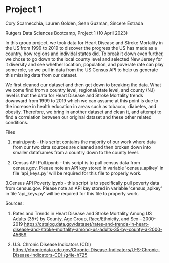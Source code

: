 # Project 1

Cory Scarnecchia, Lauren Golden, Sean Guzman, Sincere Estrada

Rutgers Data Sciences Bootcamp, Project 1 (10 April 2023)

In this group project, we took data for Heart Disease and Stroke Mortality in the US from 1999 to 2019 to discover the progress the US has made as a country, how regions and individal states did. To break it down even further, we chose to go down to the local county level and selected New Jersey for it diversity and see whether location, population, and poverate rate can play some role, so we pull in data from the US Census API to help us generate this missing data from our dataset.

We first cleaned our dataset and then get down to breaking the data.  What we come find from a country level, regional/state level, and county (NJ) level is that the data for Heart Disease and Stroke Mortality trends downward from 1999 to 2019 which we can assume at this point is due to the increase in health education in areas such as tobacco, diabetes, and obesity.  Therefore, we bring in another dataset and clean it, and attempt to find a correlation between our original dataset and these other related conditions.


Files
1. main.ipynb - this script contains the majority of our work where data from our two data sources are cleaned and then broken down into smaller dataframes from a country down to the county level.  

2. Census API Pull.ipynb - this script is to pull census data from census.gov. Please note an API key stored in variable 'census_apikey' in file 'api_keys.py' will be required for this file to properly work.

3.Census API Poverty.ipynb - this script is to specifically pull poverty data from census.gov. Please note an API key stored in variable 'census_apikey' in file 'api_keys.py' will be required for this file to properly work.



Sources:

1. Rates and Trends in Heart Disease and Stroke Mortality Among US Adults (35+) by County, Age Group, Race/Ethnicity, and Sex – 2000-2019
https://catalog.data.gov/dataset/rates-and-trends-in-heart-disease-and-stroke-mortality-among-us-adults-35-by-county-a-2000-45659

2. U.S. Chronic Disease Indicators (CDI)
https://chronicdata.cdc.gov/Chronic-Disease-Indicators/U-S-Chronic-Disease-Indicators-CDI-/g4ie-h725
